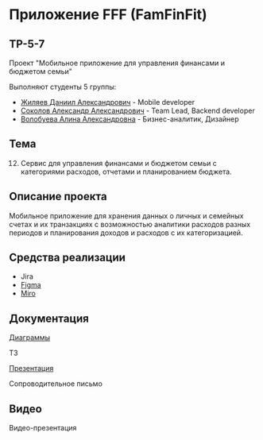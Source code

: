 # Приложение FFF (FamFinFit)
## TP-5-7
Проект "Мобильное приложение для управления финансами и бюджетом семьи"

Выполняют студенты 5 группы:
+ [Жиляев Даниил Александрович](https://github.com/Luckypope) - Mobile developer
+ [Соколов Александр Александрович](https://github.com/allexandrsokollov) - Team Lead, Backend developer
+ [Волобуева Алина Александровна](https://github.com/Alina17500) - Бизнес-аналитик, Дизайнер

## Тема
12. Сервис для управления финансами и бюджетом семьи с категориями расходов, отчетами и планированием бюджета.

## Описание проекта
Мобильное приложение для хранения данных о личных и семейных счетах и их транзакциях с возможностью аналитики расходов разных периодов и планирования доходов и расходов с их категоризацией.

## Средства реализации
+ Jira
+ [Figma](https://www.figma.com/file/C1PXWguSbavJNXFfsZlvRr/FFF-%D0%BC%D0%B0%D0%BA%D0%B5%D1%82%D1%8B?type=design&node-id=0-1&mode=design&t=6XzkaxL46eammNNE-0)
+ [Miro](https://miro.com/app/board/uXjVNj7RoNg=/)

## Документация

[Диаграммы](https://github.com/allexandrsokollov/FFF/tree/main/%D0%94%D0%B8%D0%B0%D0%B3%D1%80%D0%B0%D0%BC%D0%BC%D1%8B)

ТЗ

[Презентация](https://github.com/allexandrsokollov/FFF/tree/main/%D0%9F%D1%80%D0%B5%D0%B7%D0%B5%D0%BD%D1%82%D0%B0%D1%86%D0%B8%D1%8F_FFF)

Сопроводительное письмо

## Видео

Видео-презентация
